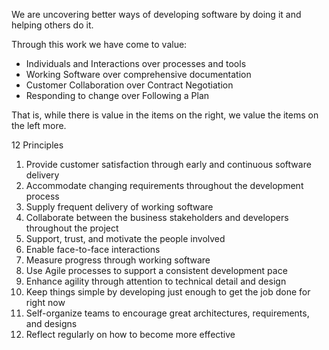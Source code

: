 We are uncovering better ways of developing software by doing it and helping others do it.

Through this work we have come to value:

- Individuals and Interactions over processes and tools
- Working Software over comprehensive documentation
- Customer Collaboration over Contract Negotiation
- Responding to change over Following a Plan

That is, while there is value in the items on the right, we value the items on the left more.

12 Principles
1. Provide customer satisfaction through early and continuous software delivery
2. Accommodate changing requirements throughout the development process
3. Supply frequent delivery of working software
4. Collaborate between the business stakeholders and developers throughout the project
5. Support, trust, and motivate the people involved 
6. Enable face-to-face interactions 
7. Measure progress through working software
8. Use Agile processes to support a consistent development pace 
9. Enhance agility through attention to technical detail and design
10. Keep things simple by developing just enough to get the job done for right now
11. Self-organize teams to encourage great architectures, requirements, and designs 
12. Reflect regularly on how to become more effective 

